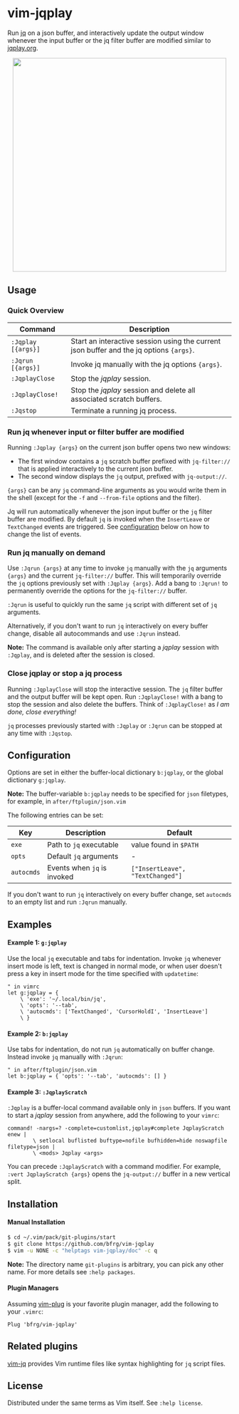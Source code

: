 # vim-jqplay

Run [jq][jq] on a json buffer, and interactively update the output window
whenever the input buffer or the jq filter buffer are modified similar to
[jqplay.org][jqplay].

<dl>
  <p align="center">
  <a href="https://asciinema.org/a/276970">
    <img src="https://asciinema.org/a/276970.png" width="480">
  </a>
  </p>
</dl>


## Usage

### Quick Overview

| Command                   | Description                                                         |
| ------------------------- | ------------------------------------------------------------------- |
| `:Jqplay [{args}]`        | Start an interactive session using the current json buffer and the jq options `{args}`.|
| `:Jqrun [{args}]`         | Invoke jq manually with the jq options `{args}`.                    |
| `:JqplayClose`            | Stop the _jqplay_ session.                                          |
| `:JqplayClose!`           | Stop the _jqplay_ session and delete all associated scratch buffers.|
| `:Jqstop`                 | Terminate a running jq process.                                     |

### Run jq whenever input or filter buffer are modified

Running `:Jqplay {args}` on the current json buffer opens two new windows:
- The first window contains a `jq` scratch buffer prefixed with `jq-filter://`
  that is applied interactively to the current json buffer.
- The second window displays the `jq` output, prefixed with `jq-output://`.

`{args}` can be any `jq` command-line arguments as you would write them in the
shell (except for the `-f` and `--from-file` options and the filter).

Jq will run automatically whenever the json input buffer or the `jq` filter
buffer are modified. By default `jq` is invoked when the `InsertLeave` or
`TextChanged` events are triggered. See [configuration](#configuration) below on
how to change the list of events.

### Run jq manually on demand

Use `:Jqrun {args}` at any time to invoke `jq` manually with the `jq` arguments
`{args}` and the current `jq-filter://` buffer. This will temporarily override
the `jq` options previously set with `:Jqplay {args}`. Add a bang to `:Jqrun!`
to permanently override the options for the `jq-filter://` buffer.

`:Jqrun` is useful to quickly run the same `jq` script with different set of
`jq` arguments.

Alternatively, if you don't want to run `jq` interactively on every buffer
change, disable all autocommands and use `:Jqrun` instead.

**Note:** The command is available only after starting a _jqplay_ session with
`:Jqplay`, and is deleted after the session is closed.

### Close jqplay or stop a jq process

Running `:JqplayClose` will stop the interactive session. The `jq` filter
buffer and the output buffer will be kept open. Run `:JqplayClose!` with a bang
to stop the session and also delete the buffers. Think of `:JqplayClose!` as _I
am done, close everything!_

`jq` processes previously started with `:Jqplay` or `:Jqrun` can be stopped at
any time with `:Jqstop`.


## Configuration

Options are set in either the buffer-local dictionary `b:jqplay`, or the
global dictionary `g:jqplay`.

**Note:** The buffer-variable `b:jqplay` needs to be specified for `json`
filetypes, for example, in `after/ftplugin/json.vim`

The following entries can be set:

| Key        | Description                 | Default                          |
| ---------- | --------------------------- | -------------------------------- |
| `exe`      | Path to `jq` executable     | value found in `$PATH`           |
| `opts`     | Default `jq` arguments      | -                                |
| `autocmds` | Events when `jq` is invoked | `["InsertLeave", "TextChanged"]` |

If you don't want to run `jq` interactively on every buffer change, set
`autocmds` to an empty list and run `:Jqrun` manually.


## Examples

#### Example 1: `g:jqplay`

Use the local `jq` executable and tabs for indentation. Invoke `jq` whenever
insert mode is left, text is changed in normal mode, or when user doesn't press
a key in insert mode for the time specified with `updatetime`:
```vim
" in vimrc
let g:jqplay = {
    \ 'exe': '~/.local/bin/jq',
    \ 'opts': '--tab',
    \ 'autocmds': ['TextChanged', 'CursorHoldI', 'InsertLeave']
    \ }
```

#### Example 2: `b:jqplay`

Use tabs for indentation, do not run `jq` automatically on buffer change.
Instead invoke `jq` manually with `:Jqrun`:
```vim
" in after/ftplugin/json.vim
let b:jqplay = { 'opts': '--tab', 'autocmds': [] }
```

#### Example 3: `:JqplayScratch`

`:Jqplay` is a buffer-local command available only in `json` buffers. If you
want to start a _jqplay_ session from anywhere, add the following to your
`vimrc`:
```vim
command! -nargs=? -complete=customlist,jqplay#complete JqplayScratch enew |
        \ setlocal buflisted buftype=nofile bufhidden=hide noswapfile filetype=json |
        \ <mods> Jqplay <args>
```
You can precede `:JqplayScratch` with a command modifier. For example, `:vert
JqplayScratch {args}` opens the `jq-output://` buffer in a new vertical split.


## Installation

#### Manual Installation

```bash
$ cd ~/.vim/pack/git-plugins/start
$ git clone https://github.com/bfrg/vim-jqplay
$ vim -u NONE -c "helptags vim-jqplay/doc" -c q
```
**Note:** The directory name `git-plugins` is arbitrary, you can pick any other
name. For more details see `:help packages`.

#### Plugin Managers

Assuming [vim-plug][plug] is your favorite plugin manager, add the following to
your `.vimrc`:
```vim
Plug 'bfrg/vim-jqplay'
```


## Related plugins

[vim-jq][vim-jq] provides Vim runtime files like syntax highlighting for `jq`
script files.


## License

Distributed under the same terms as Vim itself. See `:help license`.

[jq]: https://github.com/stedolan/jq
[jqplay]: https://jqplay.org
[plug]: https://github.com/junegunn/vim-plug
[vim-jq]: https://github.com/bfrg/vim-jq
